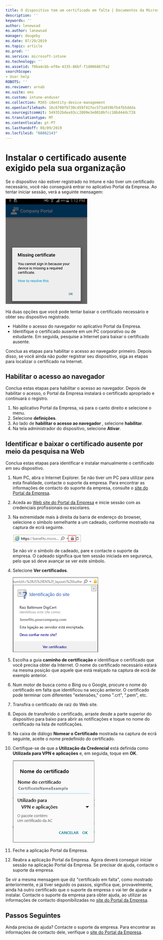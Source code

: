 ```yaml
---
title: O dispositivo tem um certificado em falta | Documentos da Microsoft
description: ''
keywords: ''
author: lenewsad
ms.author: lanewsad
manager: dougeby
ms.date: 07/29/2019
ms.topic: article
ms.prod: ''
ms.service: microsoft-intune
ms.technology: ''
ms.assetid: f0ba4cbb-ef0a-4335-86bf-f1d006867fa2
searchScope:
- User help
ROBOTS: ''
ms.reviewer: arnab
ms.suite: ems
ms.custom: intune-enduser
ms.collection: M365-identity-device-management
ms.openlocfilehash: 16c6708fb730c459f41fec573a939bfb4fb5ddda
ms.sourcegitcommit: 549352bdea93cc2809e3e0010bfcc10bd44dc728
ms.translationtype: MT
ms.contentlocale: pt-PT
ms.lasthandoff: 08/09/2019
ms.locfileid: "68862143"
---
```

# <a name="install-missing-certificate-required-by-your-organization"></a>Instalar o certificado ausente exigido pela sua organização  

Se o dispositivo não estiver registrado no Intune e não tiver um certificado necessário, você não conseguirá entrar no aplicativo Portal da Empresa. Ao tentar iniciar sessão, verá a seguinte mensagem:

![screenshot-error-message-about-missing-certificate](./media/andr-cert_install-1-cert_missing.png)

Há duas opções que você pode tentar baixar o certificado necessário e obter seu dispositivo registrado. 

- Habilite o acesso do navegador no aplicativo Portal da Empresa.
- Identifique o certificado ausente em um PC corporativo ou de estudante. Em seguida, pesquise a Internet para baixar o certificado ausente. 

Conclua as etapas para habilitar o acesso ao navegador primeiro. Depois disso, se você ainda não puder registrar seu dispositivo, siga as etapas para localizar o certificado na Internet. 

## <a name="enable-browser-access"></a>Habilitar o acesso ao navegador
Conclua estas etapas para habilitar o acesso ao navegador. Depois de habilitar o acesso, o Portal da Empresa instalará o certificado apropriado e continuará o registro.    

1. No aplicativo Portal da Empresa, vá para o canto direito e selecione o menu.  
2. Selecione **definições**.  
3. Ao lado de **habilitar o acesso ao navegador** , selecione **habilitar**.  
4. Na tela administrador do dispositivo, selecione **Ativar**. 

## <a name="identify-and-download-the-missing-certificate-through-web-search"></a>Identificar e baixar o certificado ausente por meio da pesquisa na Web
Conclua estas etapas para identificar e instalar manualmente o certificado em seu dispositivo.  

1. Num PC, abra o Internet Explorer. Se não tiver um PC para utilizar para esta finalidade, contacte o suporte da empresa. Para encontrar as informações de contacto do suporte da empresa, consulte o [site do Portal da Empresa](https://go.microsoft.com/fwlink/?linkid=2010980).

2. Aceda ao [Web site do Portal da Empresa](https://go.microsoft.com/fwlink/?linkid=2010980) e inicie sessão com as credenciais profissionais ou escolares.

3. Na extremidade mais à direita da barra de endereço do browser, selecione o símbolo semelhante a um cadeado, conforme mostrado na captura de ecrã seguinte.

    ![screenshot-internet-explorer-address-bar-padlock-symbol](./media/andr-missing-cert-ie-padlock-symbol.png)

    Se não vir o símbolo de cadeado, pare e contacte o suporte da empresa. O cadeado significa que tem sessão iniciada em segurança, pelo que só deve avançar se ver este símbolo.

4. Selecione **Ver certificados**.

    ![screenshot-internet-explorer-view-certificates-button-on-website-identification-dialog](./media/andr-missg-cert-ie-view-cert-button.png)

5. Escolha a guia **caminho de certificação** e identifique o certificado que você precisa obter da Internet. O nome do certificado necessário estará na mesma posição que aquele que está realçado na captura de ecrã de exemplo anterior.

6. Num motor de busca como o Bing ou o Google, procure o nome do certificado em falta que identificou na secção anterior. O certificado pode terminar com diferentes "extensões," como ".crt", “.pem", etc.

7. Transfira o certificado de raiz do Web site.

8. Depois de transferido o certificado, arraste desde a parte superior do dispositivo para baixo para abrir as notificações e toque no nome do certificado na lista de notificações.

4. Na caixa de diálogo **Nomear o Certificado** mostrada na captura de ecrã seguinte, aceite o nome predefinido do certificado.

5. Certifique-se de que a **Utilização da Credencial** está definida como **Utilizada para VPN e aplicações** e, em seguida, toque em **OK**.

    ![screenshot-certificate-name-dialog-showing-certificate-name](./media/andr-missing-cert-cert-name.png)

6. Feche a aplicação Portal da Empresa.

7. Reabra a aplicação Portal da Empresa. Agora deverá conseguir iniciar sessão na aplicação Portal da Empresa. Se precisar de ajuda, contacte o suporte da empresa.

Se vir a mesma mensagem que diz "certificado em falta", como mostrado anteriormente, e já tiver seguido os passos, significa que, provavelmente, ainda há outro certificado que o suporte da empresa o vai ter de ajudar a instalar. Contacte o suporte da empresa para obter ajuda, ao utilizar as informações de contacto disponibilizadas no [site do Portal da Empresa](https://go.microsoft.com/fwlink/?linkid=2010980).

## <a name="next-steps"></a>Passos Seguintes  

Ainda precisa de ajuda? Contacte o suporte da empresa. Para encontrar as informações de contacto dele, verifique o [site do Portal da Empresa](https://go.microsoft.com/fwlink/?linkid=2010980).  
